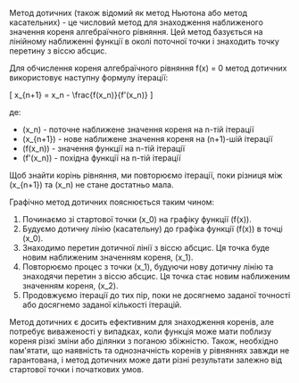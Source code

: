 Метод дотичних (також відомий як метод Ньютона або метод касательних) - це числовий метод для знаходження наближеного значення кореня алгебраїчного рівняння. Цей метод базується на лінійному наближенні функції в околі поточної точки і знаходить точку перетину з віссю абсцис.

Для обчислення кореня алгебраїчного рівняння f(x) = 0 метод дотичних використовує наступну формулу ітерації:

\[ x_{n+1} = x_n - \frac{f(x_n)}{f'(x_n)} \]

де:
- \(x_n\) - поточне наближене значення кореня на n-тій ітерації
- \(x_{n+1}\) - нове наближене значення кореня на (n+1)-шій ітерації
- \(f(x_n)\) - значення функції на n-тій ітерації
- \(f'(x_n)\) - похідна функції на n-тій ітерації

Щоб знайти корінь рівняння, ми повторюємо ітерації, поки різниця між \(x_{n+1}\) та \(x_n\) не стане достатньо мала.

Графічно метод дотичних пояснюється таким чином:
1. Починаємо зі стартової точки \(x_0\) на графіку функції \(f(x)\).
2. Будуємо дотичну лінію (касательну) до графіка функції \(f(x)\) в точці \(x_0\).
3. Знаходимо перетин дотичної лінії з віссю абсцис. Ця точка буде новим наближеним значенням кореня, \(x_1\).
4. Повторюємо процес з точки \(x_1\), будуючи нову дотичну лінію та знаходячи перетин з віссю абсцис. Ця точка стає новим наближеним значенням кореня, \(x_2\).
5. Продовжуємо ітерації до тих пір, поки не досягнемо заданої точності або досягнемо заданої кількості ітерацій.

Метод дотичних є досить ефективним для знаходження коренів, але потребує виваженості у випадках, коли функція може мати поблизу кореня різкі зміни або ділянки з поганою збіжністю. Також, необхідно пам'ятати, що наявність та однозначність коренів у рівняннях завжди не гарантована, і метод дотичних може дати різні результати залежно від стартової точки і початкових умов.